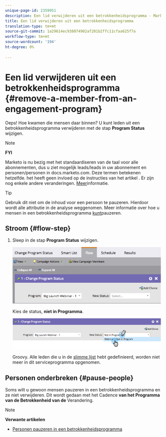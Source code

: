 ```yaml
---
unique-page-id: 2359951
description: Een lid verwijderen uit een betrokkenheidsprogramma - Marketo Docs - Productdocumentatie
title: Een lid verwijderen uit een betrokkenheidsprogramma
translation-type: tm+mt
source-git-commit: 1a29614ec938074902af201b2ffc11cfaa625f7a
workflow-type: tm+mt
source-wordcount: '194'
ht-degree: 0%

---
```



# Een lid verwijderen uit een betrokkenheidsprogramma {#remove-a-member-from-an-engagement-program}

Oeps! Hoe kwamen die mensen daar binnen? U kunt leden uit een betrokkenheidsprogramma verwijderen met de stap **Program Status** wijzigen.

>[!NOTE]
>
>**FYI**
>
>Marketo is nu bezig met het standaardiseren van de taal voor alle abonnementen, dus u ziet mogelijk leads/leads in uw abonnement en personen/personen in docs.marketo.com. Deze termen betekenen hetzelfde. het heeft geen invloed op de instructies van het artikel . Er zijn nog enkele andere veranderingen. [Meer](http://docs.marketo.com/display/DOCS/Updates+to+Marketo+Terminology)informatie.

>[!TIP]
>
>Gebruik dit niet om de inhoud voor een persoon te pauzeren. Hierdoor wordt alle attributie in de analyse weggenomen.  Meer informatie over hoe u mensen in een betrokkenheidsprogramma [kunt](pause-people-in-an-engagement-program.md)pauzeren.

## Stroom {#flow-step}

1. Sleep in de stap **Program Status** wijzigen.

   ![](assets/image2014-9-15-18-3a15-3a57.png)

   Kies de status, **niet in Programma**.

   ![](assets/image2014-9-15-18-3a16-3a2.png)

   Groovy. Alle leden die u in de [slimme lijst](../../../../product-docs/core-marketo-concepts/smart-lists-and-static-lists/creating-a-smart-list/create-a-smart-list.md) hebt gedefinieerd, worden niet meer in dit serviceprogramma opgenomen.

## Personen onderbreken  {#pause-people}

Soms wilt u gewoon mensen pauzeren in een betrokkenheidsprogramma en ze niet verwijderen. Dit wordt gedaan met het Cadence **van het Programma van de Betrokkenheid van de** Verandering.

>[!NOTE]
>
>**Verwante artikelen**
>
>* [Personen pauzeren in een betrokkenheidsprogramma](pause-people-in-an-engagement-program.md)

